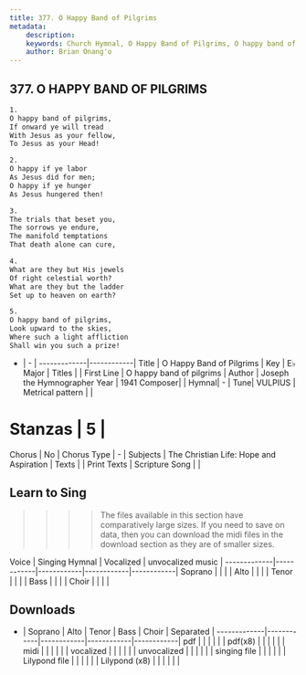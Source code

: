 ```yaml
---
title: 377. O Happy Band of Pilgrims
metadata:
    description: 
    keywords: Church Hymnal, O Happy Band of Pilgrims, O happy band of pilgrims, 
    author: Brian Onang'o
---
```



## 377. O HAPPY BAND OF PILGRIMS

```txt
1.
O happy band of pilgrims,
If onward ye will tread
With Jesus as your fellow,
To Jesus as your Head!

2.
O happy if ye labor
As Jesus did for men;
O happy if ye hunger
As Jesus hungered then!

3.
The trials that beset you,
The sorrows ye endure,
The manifold temptations
That death alone can cure,

4.
What are they but His jewels
Of right celestial worth?
What are they but the ladder
Set up to heaven on earth?

5.
O happy band of pilgrims,
Look upward to the skies,
Where such a light affliction
Shall win you such a prize!
```

- |   -  |
-------------|------------|
Title | O Happy Band of Pilgrims |
Key | E♭ Major |
Titles |  |
First Line | O happy band of pilgrims |
Author | Joseph the Hymnographer
Year | 1941
Composer|  |
Hymnal|  - |
Tune| VULPIUS |
Metrical pattern | |
# Stanzas | 5 |
Chorus | No |
Chorus Type | - |
Subjects | The Christian Life: Hope and Aspiration |
Texts |  |
Print Texts | 
Scripture Song |  |
  
## Learn to Sing

>>>> The files available in this section have comparatively large sizes. If you need to save on data, then you can download the midi files in the download section as they are of smaller sizes.

Voice |  Singing Hymnal | Vocalized | unvocalized music |
-------------|------------|------------|------------|------------|
Soprano | | | |
Alto | | | |
Tenor | | | |
Bass | | | |
Choir | | | |

## Downloads

- |  Soprano | Alto | Tenor | Bass | Choir | Separated |
-------------|------------|------------|------------|------------|
pdf | | | | | |
pdf(x8) | | | | | |
midi | | | | | |
vocalized | | | | | |
unvocalized | | | | | |
singing file | | | | | |
Lilypond file | | | | | |
Lilypond (x8) | | | | | |
  